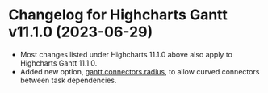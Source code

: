 # Changelog for Highcharts Gantt v11.1.0 (2023-06-29)

- Most changes listed under Highcharts 11.1.0 above also apply to Highcharts Gantt 11.1.0.
- Added new option, [gantt.connectors.radius](https://api.highcharts.com/gantt/plotOptions.gantt.connectors.radius), to allow curved connectors between task dependencies.
